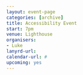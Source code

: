 ```yaml
---
layout: event-page
categories: [archive]
title: Accessibility Event
start: 7pm
venue: Lighthouse
organisers: 
- Luke
lanyrd-url: 
calendar-url: #
upcoming: yes
---
```


